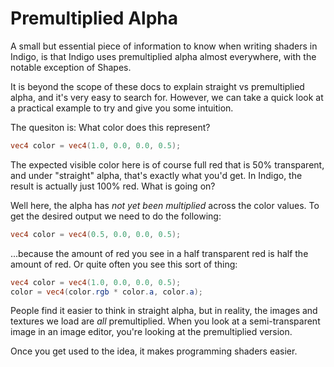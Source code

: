 # Premultiplied Alpha

A small but essential piece of information to know when writing shaders in Indigo, is that Indigo uses premultiplied alpha almost everywhere, with the notable exception of Shapes.

It is beyond the scope of these docs to explain straight vs premultiplied alpha, and it's very easy to search for. However, we can take a quick look at a practical example to try and give you some intuition.

The quesiton is: What color does this represent?

```glsl
vec4 color = vec4(1.0, 0.0, 0.0, 0.5);
```

The expected visible color here is of course full red that is 50% transparent, and under "straight" alpha, that's exactly what you'd get. In Indigo, the result is actually just 100% red. What is going on?

Well here, the alpha has _not yet been multiplied_ across the color values. To get the desired output we need to do the following:

```glsl
vec4 color = vec4(0.5, 0.0, 0.0, 0.5);
```

...because the amount of red you see in a half transparent red is half the amount of red. Or quite often you see this sort of thing:

```glsl
vec4 color = vec4(1.0, 0.0, 0.0, 0.5);
color = vec4(color.rgb * color.a, color.a);
```

People find it easier to think in straight alpha, but in reality, the images and textures we load are _all_ premultiplied. When you look at a semi-transparent image in an image editor, you're looking at the premultiplied version.

Once you get used to the idea, it makes programming shaders easier.
